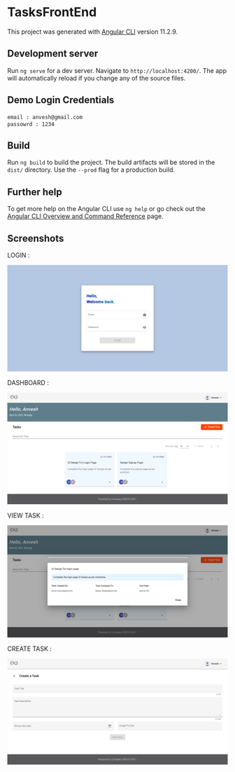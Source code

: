 # TasksFrontEnd

This project was generated with [Angular CLI](https://github.com/angular/angular-cli) version 11.2.9.

## Development server

Run `ng serve` for a dev server. Navigate to `http://localhost:4200/`. The app will automatically reload if you change any of the source files.

## Demo Login Credentials

```
email : anvesh@gmail.com
passowrd : 1234
```

## Build

Run `ng build` to build the project. The build artifacts will be stored in the `dist/` directory. Use the `--prod` flag for a production build.

## Further help

To get more help on the Angular CLI use `ng help` or go check out the [Angular CLI Overview and Command Reference](https://angular.io/cli) page.

## Screenshots

LOGIN :

<img src="https://github.com/anveshadicherla001/tasks-front-end/blob/main/src/assets/ui-screenshots/login.png?raw=true">

DASHBOARD : 

<img src="https://raw.githubusercontent.com/anveshadicherla001/tasks-front-end/main/src/assets/ui-screenshots/task-dashboard.png?token=APNKPFVWRUG4EUHOCJNSGKLAQXJKS">

VIEW TASK :

<img src="https://raw.githubusercontent.com/anveshadicherla001/tasks-front-end/main/src/assets/ui-screenshots/view-task.png?token=APNKPFRJL7O6K4NUXOMQOKLAQXJM2">

CREATE TASK :

<img src="https://raw.githubusercontent.com/anveshadicherla001/tasks-front-end/main/src/assets/ui-screenshots/create-task.png?token=APNKPFT53BXNXVVQLEGQDYLAQXJOI">

